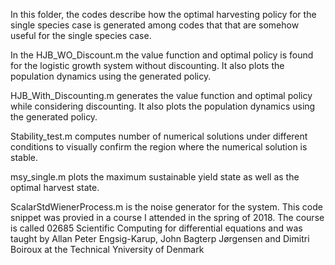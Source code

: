 In this folder, the codes describe how the optimal harvesting policy for the single species case is generated among codes that that are somehow useful for the single species case.

In the HJB_WO_Discount.m the value function and optimal policy is found for the logistic growth system without discounting. It also plots the population dynamics using the generated policy.

HJB_With_Discounting.m generates the value function and optimal policy while considering discounting. It also plots the population dynamics using the generated policy.

Stability_test.m computes number of numerical solutions under different conditions to visually confirm the region where the numerical solution is stable.

msy_single.m plots the maximum sustainable yield state as well as the optimal harvest state.

ScalarStdWienerProcess.m is the noise generator for the system. This code snippet was provied in a course I attended in the spring of 2018. The course is called 02685 Scientific Computing for differential equations and was taught by Allan Peter Engsig-Karup, John Bagterp Jørgensen and Dimitri Boiroux at the Technical Yniversity of Denmark
